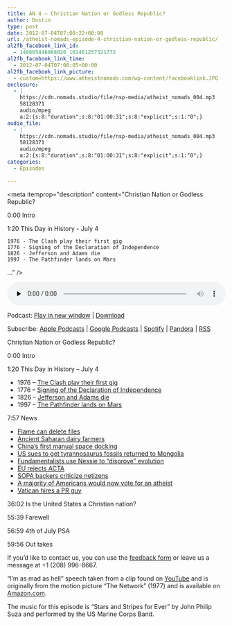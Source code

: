 ```yaml
---
title: AN 4 – Christian Nation or Godless Republic?
author: Dustin
type: post
date: 2012-07-04T07:00:22+00:00
url: /atheist-nomads-episode-4-christian-nation-or-godless-republic/
al2fb_facebook_link_id:
  - 140665446068020_161461257321772
al2fb_facebook_link_time:
  - 2012-07-04T07:08:05+00:00
al2fb_facebook_link_picture:
  - custom=https://www.atheistnomads.com/wp-content/facebooklink.JPG
enclosure:
  - |
    https://cdn.nomads.studio/file/nsp-media/atheist_nomads_004.mp3
    58128371
    audio/mpeg
    a:2:{s:8:"duration";s:8:"01:00:31";s:8:"explicit";s:1:"0";}
audio_file:
  - |
    https://cdn.nomads.studio/file/nsp-media/atheist_nomads_004.mp3
    58128371
    audio/mpeg
    a:2:{s:8:"duration";s:8:"01:00:31";s:8:"explicit";s:1:"0";}
categories:
  - Episodes

---
```

<div itemscope itemtype="http://schema.org/AudioObject">
  <meta itemprop="name" content="Episode 4 &#8211; Christian Nation or Godless Republic?" />
  
  <meta itemprop="uploadDate" content="2012-07-04T01:00:22-06:00" />
  
  <meta itemprop="encodingFormat" content="audio/mpeg" />
  
  <meta itemprop="duration" content="PT1H00M31S" />
  
  <meta itemprop="description" content="Christian Nation or Godless Republic?

0:00 Intro

1:20 This Day in History - July 4

 	1976 - The Clash play their first gig
 	1776 - Signing of the Declaration of Independence
 	1826 - Jefferson and Adams die
 	1997 - The Pathfinder lands on Mars

..." />
  
  <meta itemprop="contentUrl" content="https://dts.podtrac.com/redirect.mp3/cdn.nomads.studio/file/nsp-media/atheist_nomads_004.mp3" />
  
  <meta itemprop="contentSize" content="55.4" />
  </p> 
  
  <div class="powerpress_player" id="powerpress_player_8259">
    <audio class="wp-audio-shortcode" id="audio-74-3" preload="none" style="width: 100%;" controls="controls"><source type="audio/mpeg" src="https://dts.podtrac.com/redirect.mp3/cdn.nomads.studio/file/nsp-media/atheist_nomads_004.mp3?_=3" /><a href="https://dts.podtrac.com/redirect.mp3/cdn.nomads.studio/file/nsp-media/atheist_nomads_004.mp3">https://dts.podtrac.com/redirect.mp3/cdn.nomads.studio/file/nsp-media/atheist_nomads_004.mp3</a></audio>
  </div>
</div>

<p class="powerpress_links powerpress_links_mp3">
  Podcast: <a href="https://dts.podtrac.com/redirect.mp3/cdn.nomads.studio/file/nsp-media/atheist_nomads_004.mp3" class="powerpress_link_pinw" target="_blank" title="Play in new window" onclick="return powerpress_pinw('https://htotw.com/?powerpress_pinw=74-podcast');" rel="nofollow">Play in new window</a> | <a href="https://dts.podtrac.com/redirect.mp3/cdn.nomads.studio/file/nsp-media/atheist_nomads_004.mp3" class="powerpress_link_d" title="Download" rel="nofollow" download="atheist_nomads_004.mp3">Download</a>
</p>

<p class="powerpress_links powerpress_subscribe_links">
  Subscribe: <a href="https://podcasts.apple.com/us/podcast/humanists-take-on-the-world/id530050098?mt=2&ls=1" class="powerpress_link_subscribe powerpress_link_subscribe_itunes" target="_blank" title="Subscribe on Apple Podcasts" rel="nofollow">Apple Podcasts</a> | <a href="https://www.google.com/podcasts?feed=aHR0cDovL2F0aGVpc3Rub21hZHMubGlic3luLmNvbS9yc3M%3D" class="powerpress_link_subscribe powerpress_link_subscribe_googleplay" target="_blank" title="Subscribe on Google Podcasts" rel="nofollow">Google Podcasts</a> | <a href="https://open.spotify.com/show/3LzK2xZGike6Tc1GEMtMbr?si=LieN9SNuTpq96smuaUsH8A" class="powerpress_link_subscribe powerpress_link_subscribe_spotify" target="_blank" title="Subscribe on Spotify" rel="nofollow">Spotify</a> | <a href="https://www.pandora.com/podcast/atheist-nomads/PC:10122?corr=62071012&part=ug" class="powerpress_link_subscribe powerpress_link_subscribe_pandora" target="_blank" title="Subscribe on Pandora" rel="nofollow">Pandora</a> | <a href="https://htotw.com/feed/podcast/" class="powerpress_link_subscribe powerpress_link_subscribe_rss" target="_blank" title="Subscribe via RSS" rel="nofollow">RSS</a>
</p>

Christian Nation or Godless Republic?

0:00 Intro

1:20 This Day in History &#8211; July 4

  * 1976 &#8211; <a href="http://www.history.com/this-day-in-history/the-clash-play-their-first-live-gig" target="_blank" rel="noopener">The Clash play their first gig</a>
  * 1776 &#8211; <a href="http://www.history.com/this-day-in-history/us-declares-independence" target="_blank" rel="noopener">Signing of the Declaration of Independence</a>
  * 1826 &#8211; <a href="http://www.history.com/this-day-in-history/thomas-jefferson-and-john-adams-die" target="_blank" rel="noopener">Jefferson and Adams die</a>
  * 1997 &#8211; [The Pathfinder lands on Mars][1]

7:57 News

  * <a href="http://news.cnet.com/8301-1009_3-57458712-83/flame-can-sabotage-computers-by-deleting-files-says-symantec/" target="_blank" rel="noopener">Flame can delete files</a>
  * <a href="http://www.nytimes.com/2012/06/26/science/in-african-pottery-evidence-of-ancient-dairy-farmers.html?_r=2" target="_blank" rel="noopener">Ancient Saharan dairy farmers</a>
  * <a href="http://www.msnbc.msn.com/id/47936777/ns/world_news-asia_pacific/#.T-diyjk0enw" target="_blank" rel="noopener">China&#8217;s first manual space docking</a>
  * <a href="http://www.google.com/hostednews/afp/article/ALeqM5g3a0KwvLIEJoVhexUKzliXFawXeQ?docId=CNG.e986d57fa15d90516edd08e1aed8bd6f.401" target="_blank" rel="noopener">US sues to get tyrannosaurus fossils returned to Mongolia</a>
  * <a href="http://www.heraldscotland.com/news/education/how-american-fundamentalist-schools-are-using-nessie-to-disprove-evolution.17918511" target="_blank" rel="noopener">Fundamentalists use Nessie to &#8220;disprove&#8221; evolution</a>
  * <a href="http://in.reuters.com/article/2012/06/21/entertainment-us-eu-copyright-idINBRE85K0YO20120621&quot;" target="_blank" rel="noopener">EU rejects ACTA</a>
  * <a href="http://hardocp.com/news/2012/06/23/sopa_backers_criticize_internet_opposition/" target="_blank" rel="noopener">SOPA backers criticize netizens</a>
  * <a href="http://www.gallup.com/poll/155285/Atheists-Muslims-Bias-Presidential-Candidates.aspx" target="_blank" rel="noopener">A majority of Americans would now vote for an atheist</a>
  * <a href="http://www.reuters.com/article/2012/06/23/vatican-communications-burke-idUSL5E8HN2CQ20120623" target="_blank" rel="noopener">Vatican hires a PR guy</a>

36:02 Is the United States a Christian nation?

55:39 Farewell

56:59 4th of July PSA

59:56 Out takes

If you’d like to contact us, you  can use the [feedback form](https://htotw.com/contact) or leave us a message at +1 (208) 996-8667.

&#8220;I&#8217;m as mad as hell&#8221; speech taken from a clip found on <a href="http://www.youtube.com/watch?v=q_qgVn-Op7Q" target="_blank" rel="noopener">YouTube</a> and is originally from the motion picture &#8220;The Network&#8221; (1977) and is available on <a href="http://www.amazon.com/gp/product/B000CNESU8?ie=UTF8&tag=dwnomad-20&linkCode=xm2&creativeASIN=B000CNESU8" target="_blank" rel="noopener">Amazon.com</a>.

The music for this episode is &#8220;Stars and Stripes for Ever&#8221; by John Philip Suza and performed by the US Marine Corps Band.

 [1]: http://www.history.com/this-day-in-history/ipathfinderi-lands-on-mars